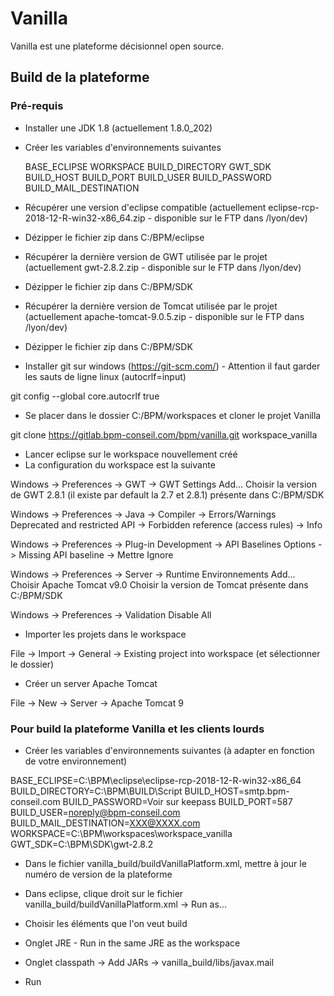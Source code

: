 # Vanilla

Vanilla est une plateforme décisionnel open source.

## Build de la plateforme

### Pré-requis

 - Installer une JDK 1.8 (actuellement 1.8.0_202)
 - Créer les variables d'environnements suivantes

    BASE_ECLIPSE
    WORKSPACE
    BUILD_DIRECTORY
    GWT_SDK
    BUILD_HOST
    BUILD_PORT
    BUILD_USER
    BUILD_PASSWORD
    BUILD_MAIL_DESTINATION

 - Récupérer une version d'eclipse compatible (actuellement eclipse-rcp-2018-12-R-win32-x86_64.zip - disponible sur le FTP dans /lyon/dev)
 - Dézipper le fichier zip dans C:/BPM/eclipse

 - Récupérer la dernière version de GWT utilisée par le projet (actuellement gwt-2.8.2.zip - disponible sur le FTP dans /lyon/dev)
 - Dézipper le fichier zip dans C:/BPM/SDK

 - Récupérer la dernière version de Tomcat utilisée par le projet (actuellement apache-tomcat-9.0.5.zip - disponible sur le FTP dans /lyon/dev)
 - Dézipper le fichier zip dans C:/BPM/SDK
 
 - Installer git sur windows (https://git-scm.com/) - Attention il faut garder les sauts de ligne linux (autocrlf=input)
 
 git config --global core.autocrlf true

 - Se placer dans le dossier C:/BPM/workspaces et cloner le projet Vanilla

 git clone https://gitlab.bpm-conseil.com/bpm/vanilla.git workspace_vanilla

 - Lancer eclipse sur le workspace nouvellement créé
 - La configuration du workspace est la suivante

Windows -> Preferences -> GWT -> GWT Settings
 Add...
 Choisir la version de GWT 2.8.1 (il existe par default la 2.7 et 2.8.1) présente dans C:/BPM/SDK

Windows -> Preferences -> Java -> Compiler -> Errors/Warnings
 Deprecated and restricted API -> Forbidden reference (access rules) -> Info

Windows -> Preferences -> Plug-in Development -> API Baselines
 Options -> Missing API baseline -> Mettre Ignore

Windows -> Preferences -> Server -> Runtime Environnements
 Add...
 Choisir Apache Tomcat v9.0
 Choisir la version de Tomcat présente dans C:/BPM/SDK

Windows -> Preferences -> Validation
 Disable All

 - Importer les projets dans le workspace

File -> Import -> General -> Existing project into workspace (et sélectionner le dossier)

 - Créer un server Apache Tomcat
 
File -> New -> Server -> Apache Tomcat 9


### Pour build la plateforme Vanilla et les clients lourds

 - Créer les variables d'environnements suivantes (à adapter en fonction de votre environnement)

BASE_ECLIPSE=C:\BPM\eclipse\eclipse-rcp-2018-12-R-win32-x86_64
BUILD_DIRECTORY=C:\BPM\BUILD\Script
BUILD_HOST=smtp.bpm-conseil.com
BUILD_PASSWORD=Voir sur keepass
BUILD_PORT=587
BUILD_USER=noreply@bpm-conseil.com
BUILD_MAIL_DESTINATION=XXX@XXXX.com
WORKSPACE=C:\BPM\workspaces\workspace_vanilla
GWT_SDK=C:\BPM\SDK\gwt-2.8.2

 - Dans le fichier vanilla_build/buildVanillaPlatform.xml, mettre à jour le numéro de version de la plateforme

 - Dans eclipse, clique droit sur le fichier vanilla_build/buildVanillaPlatform.xml -> Run as...
 - Choisir les éléments que l'on veut build
 - Onglet JRE - Run in the same JRE as the workspace
 - Onglet classpath -> Add JARs -> vanilla_build/libs/javax.mail
 - Run
